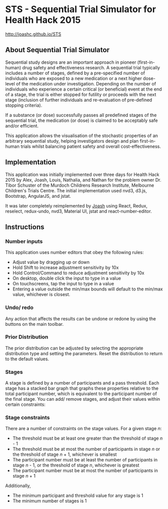 # STS - Sequential Trial Simulator for Health Hack 2015

http://joashc.github.io/STS

About Sequential Trial Simulator
--------------------------------

Sequential study designs are an important approach in pioneer (first-in-human) drug safety and effectiveness research.
A sequential trial typically includes a number of stages, defined by a pre-specified number of individuals who are exposed to a new medication or a next higher dose-level of the medication under investigation. Depending on the number of individuals who experience a certain critical (or beneficial) event at the end of a stage, the trial is either stopped for futility or proceeds with the next stage (inclusion of further individuals and re-evaluation of pre-defined stopping criteria).

If a substance (or dose) successfully passes all predefined stages of the sequential trial, the medication (or dose) is claimed to be acceptably safe and/or efficient.

This application allows the visualisation of the stochastic properties of an arbitrary sequential study, helping investigators design and plan first-in-human trials whilst balancing patient safety and overall cost-effectiveness.

Implementation
--------------

This application was initially implemented over three days for Health Hack 2015 by Alex, Joash, Louis, Nathalia, and Nathan for the problem owner Dr. Tibor Schuster of the Murdoch Childrens Research Institute, Melbourne Children's Trials Centre. The initial implementation used nvd3, d3.js, Bootstrap, AngularJS, and jstat.

It was later completely reimplemented by [Joash](https://github.com/joashc) using React, Redux, reselect, redux-undo, nvd3, Material UI, jstat and react-number-editor.

Instructions
------------

### Number inputs

This application uses number editors that obey the following rules:

- Adjust value by dragging up or down
- Hold Shift to increase adjustment sensitivity by 10x
- Hold Control/Command to reduce adjustment sensitivity by 10x
- On desktop, double click the input to type in a value
- On touchscreens, tap the input to type in a value
- Entering a value outside the min/max bounds will default to the min/max value, whichever is closest.

### Undo/ redo

Any action that affects the results can be undone or redone by using the buttons on the main toolbar.

### Prior Distribution

The prior distribution can be adjusted by selecting the appropriate distribution type and setting the parameters. Reset the distribution to return to the default values.

### Stages

A stage is defined by a number of participants and a pass threshold. Each stage has a stacked bar graph that graphs these properties relative to the total participant number, which is equivalent to the participant number of the final stage.
You can add/ remove stages, and adjust their values within certain constraints:

### Stage constraints

There are a number of constraints on the stage values. For a given stage _n_:

- The threshold must be at least one greater than the threshold of stage _n_ - 1
- The threshold must be at most the number of participants in stage _n_ or the threshold of stage _n_ + 1, whichever is smallest
- The participant number must be at least the number of participants in stage _n_ - 1, or the threshold of stage _n_, whichever is greatest
- The participant number must be at most the number of participants in stage _n_ + 1

Additionally,

- The minimum participant and threshold value for any stage is 1
- The minimum number of stages is 1
